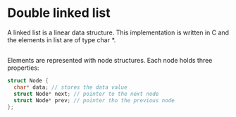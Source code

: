 # Double linked list

A linked list is a linear data structure.
This implementation is written in C and the elements in list are of type char *.

## 

Elements are represented with node structures. Each node holds three properties:

```c
struct Node {
  char* data; // stores the data value 
  struct Node* next; // pointer to the next node
  struct Node* prev; // pointer tho the previous node
};
```

